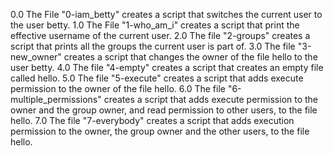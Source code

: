 0.0 The File "0-iam_betty" creates a script that switches the current user to the user betty.
1.0 The File "1-who_am_i" creates a script that print the effective username of the current user.
2.0 The file "2-groups" creates a script that prints all the groups the current user is part of.
3.0 The file "3-new_owner" creates a script that changes the owner of the file hello to the user betty.
4.0 The file "4-empty" creates  a script that creates an empty file called hello.
5.0 The file "5-execute" creates a script that adds execute permission to the owner of the file hello.
6.0 The file "6-multiple_permissions" creates a script that adds execute permission to the owner and the group owner, and read permission to other users, to the file hello.
7.0 The file "7-everybody" creates a script that adds execution permission to the owner, the group owner and the other users, to the file hello.

